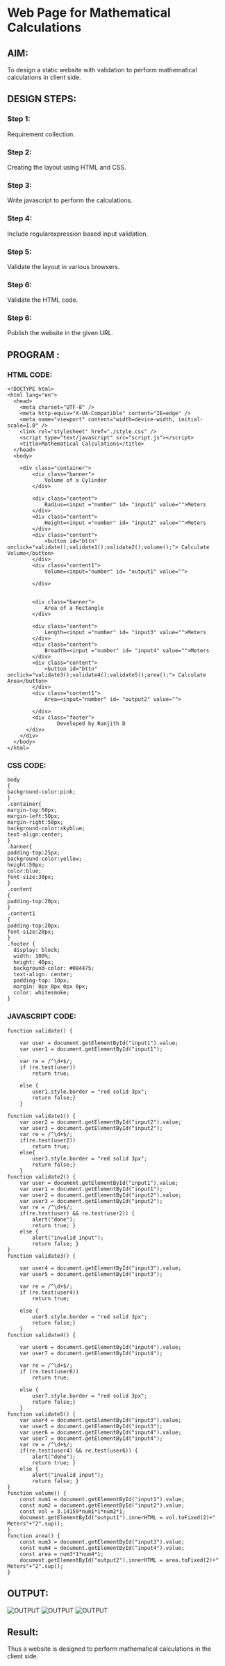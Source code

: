# Web Page for Mathematical Calculations

## AIM:

To design a static website with validation to perform mathematical calculations in client side.

## DESIGN STEPS:

### Step 1:

Requirement collection.

### Step 2:

Creating the layout using HTML and CSS.

### Step 3:

Write javascript to perform the calculations.

### Step 4:

Include regularexpression based input validation.

### Step 5:

Validate the layout in various browsers.

### Step 6:

Validate the HTML code.

### Step 6:

Publish the website in the given URL.

## PROGRAM :

### HTML CODE:
~~~
<!DOCTYPE html>
<html lang="en">
  <head>
    <meta charset="UTF-8" />
    <meta http-equiv="X-UA-Compatible" content="IE=edge" />
    <meta name="viewport" content="width=device-width, initial-scale=1.0" />
	<link rel="stylesheet" href="./style.css" />
	<script type="text/javascript" src="script.js"></script>
    <title>Mathematical Calculations</title>
  </head>
  <body>
    
	<div class="container">
		<div class="banner">
			Volume of a Cylinder
		</div>
		
		<div class="content">
			Radius=<input ="number" id= "input1" value="">Meters
		</div>
		<div class="content">
			Height=<input ="number" id= "input2" value="">Meters
		</div>
		<div class="content">
			<button id="bttn" onclick="validate();validate1();validate2();volume();"> Calculate Volume</button>
		</div>
		<div class="content1">
			Volume=<input="number" id= "output1" value="">
			
		</div>
		

		<div class="banner">
			Area of a Rectangle
		</div>
		
		<div class="content">
			Length=<input ="number" id= "input3" value="">Meters
		</div>
		<div class="content">
			Breadth=<input ="number" id= "input4" value="">Meters
		</div>
		<div class="content">
			<button id="bttn" onclick="validate3();validate4();validate5();area();"> Calculate Area</button>
		</div>
		<div class="content1">
			Area=<input="number" id= "output2" value="">
			
		</div>
		<div class="footer">
                Developed by Ranjith D
      </div>
	</div>
  </body>
</html>
~~~
### CSS CODE:
~~~
body
{
background-color:pink;
}
.container{
margin-top:50px;
margin-left:50px;
margin-right:50px;
background-color:skyblue;
text-align:center;
}
.banner{
padding-top:25px;
background-color:yellow;
height:50px;
color:blue;
font-size:30px;
}
.content
{
padding-top:20px;
}
.content1
{
padding-top:20px;
font-size:20px;
}
.footer {
  display: block;
  width: 100%;
  height: 40px;
  background-color: #084475;
  text-align: center;
  padding-top: 10px;
  margin: 0px 0px 0px 0px;
  color: whitesmoke;
}
~~~
### JAVASCRIPT CODE:
~~~
function validate() {
		
    var user = document.getElementById("input1").value;
    var user1 = document.getElementById("input1");

    var re = /^\d+$/;
    if (re.test(user))
        return true;
    
    else {
        user1.style.border = "red solid 3px";
        return false;}
    }

function validate1() {
    var user2 = document.getElementById("input2").value;
    var user3 = document.getElementById("input2");
    var re = /^\d+$/;	
    if(re.test(user2))
        return true; 
    else{
        user3.style.border = "red solid 3px";
        return false;}
    }
function validate2() {
    var user = document.getElementById("input1").value;
    var user1 = document.getElementById("input1");
    var user2 = document.getElementById("input2").value;
    var user3 = document.getElementById("input2");
    var re = /^\d+$/;
    if(re.test(user) && re.test(user2)) {
        alert("done");
        return true; }
    else {
        alert("invalid input");
        return false; }
}
function validate3() {
    
    var user4 = document.getElementById("input3").value;
    var user5 = document.getElementById("input3");

    var re = /^\d+$/;
    if (re.test(user4))
        return true;
    
    else {
        user5.style.border = "red solid 3px";
        return false;}
    }
function validate4() {
    
    var user6 = document.getElementById("input4").value;
    var user7 = document.getElementById("input4");

    var re = /^\d+$/;
    if (re.test(user6))
        return true;
    
    else {
        user7.style.border = "red solid 3px";
        return false;}
    }
function validate5() {
    var user4 = document.getElementById("input3").value;
    var user5 = document.getElementById("input3");
    var user6 = document.getElementById("input4").value;
    var user7 = document.getElementById("input4");
    var re = /^\d+$/;
    if(re.test(user4) && re.test(user6)) {
        alert("done");
        return true; }
    else {
        alert("invalid input");
        return false; }
}
function volume() {
    const num1 = document.getElementById("input1").value;
    const num2 = document.getElementById("input2").value;
    const vol = 3.14159*num1*1*num2*1;
    document.getElementById("output1").innerHTML = vol.toFixed(2)+" Meters"+"2".sup();
}
function area() {
    const num3 = document.getElementById("input3").value;
    const num4 = document.getElementById("input4").value;
    const area = num3*1*num4*1;
    document.getElementById("output2").innerHTML = area.toFixed(2)+" Meters"+"2".sup();
}
~~~

## OUTPUT:

![OUTPUT](https://github.com/RanjithD18/mathwebsite/blob/main/Screenshot%20(60).png)
![OUTPUT](https://github.com/RanjithD18/mathwebsite/blob/main/Screenshot%20(58).png)
![OUTPUT](https://github.com/RanjithD18/mathwebsite/blob/main/Screenshot%20(61).png)
## Result:

Thus a website is designed to perform mathematical calculations in the client side.
